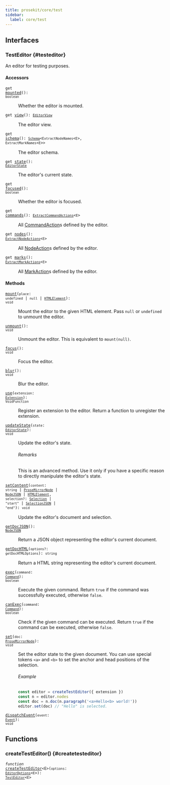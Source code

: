 ```yaml
---
title: prosekit/core/test
sidebar:
  label: core/test
---
```


## Interfaces

### TestEditor {#testeditor}

An editor for testing purposes.

#### Accessors

<dl>

<dt>

<code data-typedoc-code>get <a id="mounted" href="#mounted">mounted</a>(): `boolean`</code>

</dt>

<dd>

Whether the editor is mounted.

</dd>

</dl>

<dl>

<dt>

<code data-typedoc-code>get <a id="view" href="#view">view</a>(): [`EditorView`](../pm/view.md#editorview)</code>

</dt>

<dd>

The editor view.

</dd>

</dl>

<dl>

<dt>

<code data-typedoc-code>get <a id="schema" href="#schema">schema</a>(): [`Schema`](../pm/model.md#schema-3)\<`ExtractNodeNames`\<`E`\>, `ExtractMarkNames`\<`E`\>\></code>

</dt>

<dd>

The editor schema.

</dd>

</dl>

<dl>

<dt>

<code data-typedoc-code>get <a id="state" href="#state">state</a>(): [`EditorState`](../pm/state.md#editorstate)</code>

</dt>

<dd>

The editor's current state.

</dd>

</dl>

<dl>

<dt>

<code data-typedoc-code>get <a id="focused" href="#focused">focused</a>(): `boolean`</code>

</dt>

<dd>

Whether the editor is focused.

</dd>

</dl>

<dl>

<dt>

<code data-typedoc-code>get <a id="commands" href="#commands">commands</a>(): [`ExtractCommandActions`](../core.md#extractcommandactions)\<`E`\></code>

</dt>

<dd>

All [CommandAction](../core.md#commandaction)s defined by the editor.

</dd>

</dl>

<dl>

<dt>

<code data-typedoc-code>get <a id="nodes" href="#nodes">nodes</a>(): [`ExtractNodeActions`](../core.md#extractnodeactions)\<`E`\></code>

</dt>

<dd>

All [NodeAction](../core.md#nodeaction)s defined by the editor.

</dd>

</dl>

<dl>

<dt>

<code data-typedoc-code>get <a id="marks" href="#marks">marks</a>(): [`ExtractMarkActions`](../core.md#extractmarkactions)\<`E`\></code>

</dt>

<dd>

All [MarkAction](../core.md#markaction)s defined by the editor.

</dd>

</dl>

#### Methods

<dl>

<dt>

<code data-typedoc-code><a id="mount" href="#mount">mount</a>(`place`: `undefined` \| `null` \| [`HTMLElement`](https://developer.mozilla.org/docs/Web/API/HTMLElement)): `void`</code>

</dt>

<dd>

Mount the editor to the given HTML element.
Pass `null` or `undefined` to unmount the editor.

</dd>

</dl>

<dl>

<dt>

<code data-typedoc-code><a id="unmount" href="#unmount">unmount</a>(): `void`</code>

</dt>

<dd>

Unmount the editor. This is equivalent to `mount(null)`.

</dd>

</dl>

<dl>

<dt>

<code data-typedoc-code><a id="focus" href="#focus">focus</a>(): `void`</code>

</dt>

<dd>

Focus the editor.

</dd>

</dl>

<dl>

<dt>

<code data-typedoc-code><a id="blur" href="#blur">blur</a>(): `void`</code>

</dt>

<dd>

Blur the editor.

</dd>

</dl>

<dl>

<dt>

<code data-typedoc-code><a id="use" href="#use">use</a>(`extension`: [`Extension`](../core.md#extension-1)): `VoidFunction`</code>

</dt>

<dd>

Register an extension to the editor. Return a function to unregister the
extension.

</dd>

</dl>

<dl>

<dt>

<code data-typedoc-code><a id="updatestate" href="#updatestate">updateState</a>(`state`: [`EditorState`](../pm/state.md#editorstate)): `void`</code>

</dt>

<dd>

Update the editor's state.

###### Remarks

This is an advanced method. Use it only if you have a specific reason to
directly manipulate the editor's state.

</dd>

</dl>

<dl>

<dt>

<code data-typedoc-code><a id="setcontent" href="#setcontent">setContent</a>(`content`: `string` \| [`ProseMirrorNode`](../pm/model.md#prosemirrornode) \| [`NodeJSON`](../core.md#nodejson) \| [`HTMLElement`](https://developer.mozilla.org/docs/Web/API/HTMLElement), `selection?`: [`Selection`](../pm/state.md#selection-3) \| `"start"` \| [`SelectionJSON`](../core.md#selectionjson) \| `"end"`): `void`</code>

</dt>

<dd>

Update the editor's document and selection.

</dd>

</dl>

<dl>

<dt>

<code data-typedoc-code><a id="getdocjson" href="#getdocjson">getDocJSON</a>(): [`NodeJSON`](../core.md#nodejson)</code>

</dt>

<dd>

Return a JSON object representing the editor's current document.

</dd>

</dl>

<dl>

<dt>

<code data-typedoc-code><a id="getdochtml" href="#getdochtml">getDocHTML</a>(`options?`: `getDocHTMLOptions`): `string`</code>

</dt>

<dd>

Return a HTML string representing the editor's current document.

</dd>

</dl>

<dl>

<dt>

<code data-typedoc-code><a id="exec" href="#exec">exec</a>(`command`: [`Command`](../pm/state.md#command)): `boolean`</code>

</dt>

<dd>

Execute the given command. Return `true` if the command was successfully
executed, otherwise `false`.

</dd>

</dl>

<dl>

<dt>

<code data-typedoc-code><a id="canexec" href="#canexec">canExec</a>(`command`: [`Command`](../pm/state.md#command)): `boolean`</code>

</dt>

<dd>

Check if the given command can be executed. Return `true` if the command
can be executed, otherwise `false`.

</dd>

</dl>

<dl>

<dt>

<code data-typedoc-code><a id="set" href="#set">set</a>(`doc`: [`ProseMirrorNode`](../pm/model.md#prosemirrornode)): `void`</code>

</dt>

<dd>

Set the editor state to the given document. You can use special tokens
`<a>` and `<b>` to set the anchor and head positions of the selection.

###### Example

```ts
const editor = createTestEditor({ extension })
const n = editor.nodes
const doc = n.doc(n.paragraph('<a>Hello<b> world!'))
editor.set(doc) // "Hello" is selected.
```

</dd>

</dl>

<dl>

<dt>

<code data-typedoc-code><a id="dispatchevent" href="#dispatchevent">dispatchEvent</a>(`event`: [`Event`](https://developer.mozilla.org/docs/Web/API/Event)): `void`</code>

</dt>

</dl>

## Functions

### createTestEditor() {#createtesteditor}

<dl>

<dt>

<code data-typedoc-code><i>function</i> <a id="createtesteditor" href="#createtesteditor">createTestEditor</a>\<E\>(`options`: [`EditorOptions`](../core.md#editoroptions)\<`E`\>): [`TestEditor`](#testeditor)\<`E`\></code>

</dt>

<dd>

</dd>

</dl>

